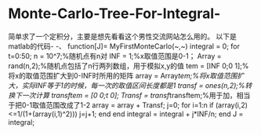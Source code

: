 # Monte-Carlo-Tree-For-Integral-
简单求了一个定积分，主要是想先看看这个男性交流网站怎么用的。
以下是matlab的代码- -、
function[J]= MyFirstMonteCarlo(~,~)
integral = 0;
for t=0:50;
    n = 10^7;%随机点有n对
    INF = 1;%x取值范围是0-1；
    Array = rand(n,2);%随机点包括了n行两列数组，用于模拟x,y的值
    tem = [INF 0;0 1];%将x的取值范围扩大到0-INF时所用的矩阵
    array = Array*tem;%将x取值范围扩大，实际INF等于1的时候，每一次的取值区间长度都是1
    transf = ones(n,2);%转换下一次计算
    transftem = [0 0;t 0];
    Transf = transf*transftem;%用于加，相当于把0-1取值范围改成了1-2
    array = array + Transf;
    j=0;
    for i=1:n
        if (array(i,2)<=1/(1+(array(i,1)^2)))
            j=j+1;
        end
    end
integral = integral + j*INF/n;
end
J = integral;
